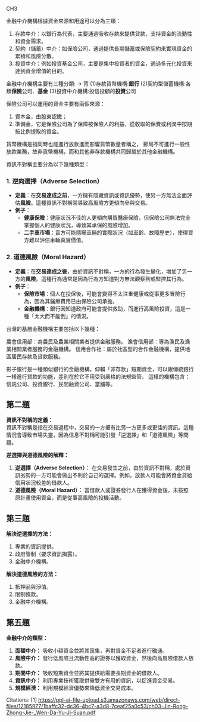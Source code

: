 CH3

金融中介機構根據資金來源和用途可以分為三類：
1. 存款中介：以銀行為代表，主要通過吸收存款來提供貸款，支持資金的流動性和資金需求。
2. 契約（儲蓄）中介：如保險公司，通過提供長期儲蓄或保險契約來實現資金的累積和風險分散。
3. 投資中介：例如投資基金公司，主要是集中投資者的資金，通過多元化投資來達到資金增值的目的。

金融中介機構主要有三種分類: -> 背
(1)存款貨幣機構:**銀行**
(2)契約型儲蓄機構:各類**保險**公司、**基金**
(3)投資中介機構:投信投顧的**投資**公司

保險公司可以運用的資金主要有兩個來源：
1. 資本金，由股東認繳；
2. 準備金，它是保險公司為了保障被保險人的利益，從收取的保費或利潤中按期按比例提取的資金。

貨幣機構是指同時也能進行放款進而影響貨幣數量者稱之，
郵局不可進行一般性放款業務，故非貨幣機構，而和其他非存款機構共同歸屬於其他金融機構。



資訊不對稱主要分為以下幾種類型：
### 1. **逆向選擇（Adverse Selection）**
   - **定義**：在**交易達成之前**，一方擁有隱藏資訊或資訊優勢，使另一方無法全面評估**風險**。這種資訊不對稱常導致高風險方更傾向參與交易。
   - **例子**：
     - **健康保險**：健康狀況不佳的人更傾向購買醫療保險，但保險公司無法完全掌握個人的健康狀況，導致其承保的風險增加。
     - **二手車市場**：賣方可能隱瞞車輛的實際狀況（如車齡、故障歷史），使得買方難以評估車輛真實價值。

### 2. **道德風險（Moral Hazard）**
   - **定義**：在**交易達成之後**，由於資訊不對稱，一方的行為發生變化，增加了另一方的**風險**。這種行為通常是因為行為方知道對方無法觀察到或監控其行為。
   - **例子**：
     - **保險市場**：個人在投保後，可能會變得不太注重健康或從事更多冒險行為，因為其醫療費用已由保險公司承擔。
     - **金融機構**：銀行因知道政府可能會提供救助，而進行高風險投資，這是一種「太大而不能倒」的情況。



台灣的基層金融機構主要包括以下幾種：

農會信用部：為農民及農業相關業者提供金融服務。
漁會信用部：專為漁民及漁業相關業者服務的金融機構。
信用合作社：屬於社區型的合作金融機構，提供地區居民存款及貸款服務。


影子銀行是一種類似銀行的金融機構，仰賴「非存款」短期資金，可以跟傳統銀行一樣進行貸款的功能，差別在於它不用受到嚴格的法規監管。
這樣的機構包含：信託公司、投資銀行、民間融資公司、當舖等。



## 第二題
**資訊不對稱的定義：**  
資訊不對稱是指在交易過程中，交易的一方擁有比另一方更多或更佳的資訊。這種情況會導致市場失靈，因為信息不對稱可能引發「逆選擇」和「道德風險」等問題。

**逆選擇與道德風險的解釋：**
1. **逆選擇（Adverse Selection）：** 在交易發生之前，由於資訊不對稱，處於資訊劣勢的一方可能會做出不利於自己的選擇。例如，放款人可能會將資金貸給信用狀況較差的借款人。
2. **道德風險（Moral Hazard）：** 當借款人或證券發行人在獲得資金後，未按照原計畫使用資金，而是從事高風險的投機活動。

## 第三題
**解決逆選擇的方法：**
1. 專業的資訊提供。
2. 政府管制（要求資訊揭露）。
3. 金融中介機構。

**解決道德風險的方法：**
1. 抵押品與淨值。
2. 限制條款。
3. 金融中介機構。

## 第五題
**金融中介的類型：**
1. **面額中介：** 吸收小額資金並將其匯集，再對資金不足者進行融通。
2. **風險中介：** 發行低風險且流動性高的證券以獲取資金，然後向高風險借款人放款。
3. **期間中介：** 吸收短期資金並將其提供給需要長期資金的借款人。
4. **資訊中介：** 利用專業技術獲取供需雙方有用的資訊，以促進資金交易。
5. **規模經濟：** 利用規模經濟優勢來降低資金交易成本。

Citations:
[1] https://ppl-ai-file-upload.s3.amazonaws.com/web/direct-files/12185977/1baffc32-dc36-4bc7-a3d8-7ceaf25a0c53/ch03-Jin-Rong-Zhong-Jie-_Wen-Da-Yu-Ji-Suan.pdf
